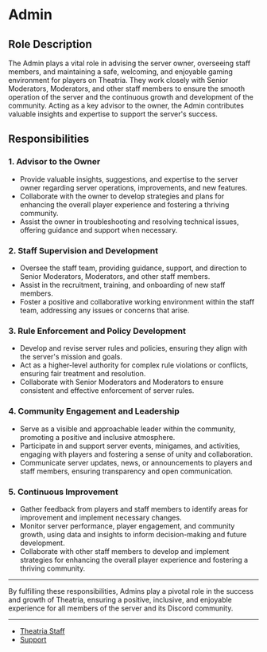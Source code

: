 # Admin

## Role Description
The Admin plays a vital role in advising the server owner, overseeing staff members, and maintaining a safe, welcoming, and enjoyable gaming environment for players on Theatria. They work closely with Senior Moderators, Moderators, and other staff members to ensure the smooth operation of the server and the continuous growth and development of the community. Acting as a key advisor to the owner, the Admin contributes valuable insights and expertise to support the server's success.

## Responsibilities

### 1. Advisor to the Owner

- Provide valuable insights, suggestions, and expertise to the server owner regarding server operations, improvements, and new features.
- Collaborate with the owner to develop strategies and plans for enhancing the overall player experience and fostering a thriving community.
- Assist the owner in troubleshooting and resolving technical issues, offering guidance and support when necessary.

### 2. Staff Supervision and Development

- Oversee the staff team, providing guidance, support, and direction to Senior Moderators, Moderators, and other staff members.
- Assist in the recruitment, training, and onboarding of new staff members.
- Foster a positive and collaborative working environment within the staff team, addressing any issues or concerns that arise.

### 3. Rule Enforcement and Policy Development

- Develop and revise server rules and policies, ensuring they align with the server's mission and goals.
- Act as a higher-level authority for complex rule violations or conflicts, ensuring fair treatment and resolution.
- Collaborate with Senior Moderators and Moderators to ensure consistent and effective enforcement of server rules.

### 4. Community Engagement and Leadership

- Serve as a visible and approachable leader within the community, promoting a positive and inclusive atmosphere.
- Participate in and support server events, minigames, and activities, engaging with players and fostering a sense of unity and collaboration.
- Communicate server updates, news, or announcements to players and staff members, ensuring transparency and open communication.

### 5. Continuous Improvement

- Gather feedback from players and staff members to identify areas for improvement and implement necessary changes.
- Monitor server performance, player engagement, and community growth, using data and insights to inform decision-making and future development.
- Collaborate with other staff members to develop and implement strategies for enhancing the overall player experience and fostering a thriving community.

---

By fulfilling these responsibilities, Admins play a pivotal role in the success and growth of Theatria, ensuring a positive, inclusive, and enjoyable experience for all members of the server and its Discord community.

---

- [Theatria Staff](./README.md)
- [Support](../README.md)